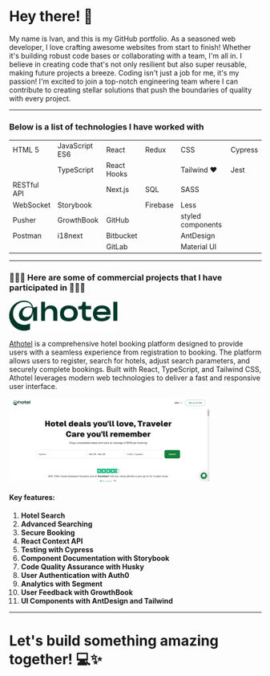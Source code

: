# Hey there! 👋

My name is Ivan, and this is my GitHub portfolio. As a seasoned web developer, I love crafting awesome websites from start to finish! Whether it's building robust code bases or collaborating with a team, I'm all in. I believe in creating code that's not only resilient but also super reusable, making future projects a breeze.
Coding isn't just a job for me, it's my passion! I'm excited to join a top-notch engineering team where I can contribute to creating stellar solutions that push the boundaries of quality with every project.

---

### Below is a list of technologies I have worked with 

<table>
  <tr>
    <td>HTML 5</td>
    <td>JavaScript ES6</td>
    <td>React</td>
    <td>Redux</td>
    <td>CSS</td>
    <td>Cypress</td>
  </tr>
  <tr>
    <td></td>
    <td>TypeScript</td>
    <td>React Hooks</td>
    <td></td>
    <td>Tailwind ❤️</td>
    <td>Jest</td>
  </tr>
  <tr>
    <td>RESTful API</td>
    <td></td>
    <td>Next.js</td>
    <td>SQL</td>
    <td>SASS</td>
    <td></td>
  </tr>
  <tr>
    <td>WebSocket</td>
    <td>Storybook</td>
    <td></td>
    <td>Firebase</td>
    <td>Less</td>
    <td></td>
  </tr>
  <tr>
    <td>Pusher</td>
    <td>GrowthBook</td>
    <td>GitHub</td>
    <td></td>
    <td>styled components</td>
    <td></td>
  </tr>
  <tr>
    <td>Postman</td>
    <td>i18next</td>
    <td>Bitbucket</td>
    <td></td>
    <td>AntDesign</td>
    <td></td>
  </tr>
  <tr>
    <td></td>
    <td></td>
    <td>GitLab</td>
    <td></td>
    <td>Material UI</td>
    <td></td>
  </tr>
</table>

---

### 👨🏻‍💻 Here are some of commercial projects that I have participated in 👨🏻‍💻

<img src="/athotelLogo.svg" height="60px" />

[Athotel](https://athotel.com/) is a comprehensive hotel booking platform designed to provide users with a seamless experience from registration to booking. The platform allows users to register, search for hotels, adjust search parameters, and securely complete bookings. Built with React, TypeScript, and Tailwind CSS, Athotel leverages modern web technologies to deliver a fast and responsive user interface.

<img src="/athotel.gif" style="width: 400px" />

#### Key features:

1. **Hotel Search**
2. **Advanced Searching**
3. **Secure Booking**
4. **React Context API**
5. **Testing with Cypress**
6. **Component Documentation with Storybook**
7. **Code Quality Assurance with Husky**
8. **User Authentication with Auth0**
9. **Analytics with Segment**
10. **User Feedback with GrowthBook**
11. **UI Components with AntDesign and Tailwind** 

---
# Let's build something amazing together! 💻✨






